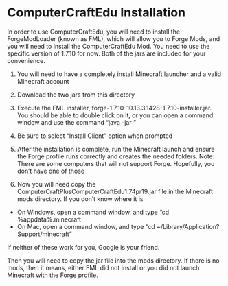ComputerCraftEdu Installation
=============================

In order to use ComputerCraftEdu, you will need to install the ForgeModLoader (known as FML), which will allow you to Forge Mods, and you will need to install the ComputerCraftEdu Mod.  You need to use the specific version of 1.7.10 for now.  Both of the jars are included for your convenience.  

1. You will need to have a completely install Minecraft launcher and a valid Minecraft account

2. Download the two jars from this directory

3. Execute the FML installer, forge-1.7.10-10.13.3.1428-1.7.10-installer.jar.  You should be able to double click on it, or you can open a command window and use the command “java -jar <file>”

  1. Be sure to select “Install Client” option when prompted

  2. After the installation is complete, run the Minecraft launch and ensure the Forge profile runs correctly and creates the needed folders.  Note: There are some computers that will not support Forge. Hopefully, you don’t have one of those

4. Now you will need copy the ComputerCraftPlusComputerCraftEdu1.74pr19.jar file in the Minecraft mods directory. If you don’t know where it is

  * On Windows, open a command window, and type “cd %appdata%\.minecraft
  * On Mac, open a command window, and type “cd ~/Library/Application?Support/minecraft”

  If neither of these work for you, Google is your friend.

  Then you will need to copy the jar file into the mods directory.  If there is no mods, then it means, either FML did not install or you did not launch Minecraft with the Forge profile.  

